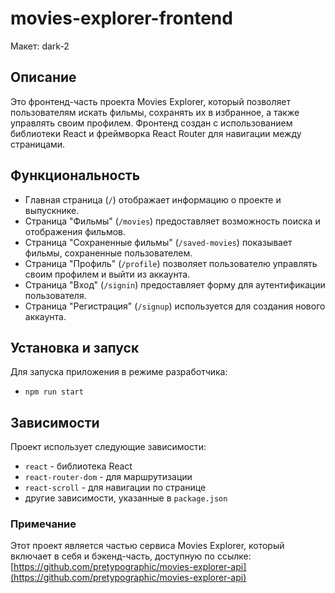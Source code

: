 # movies-explorer-frontend

Макет: dark-2

## Описание

Это фронтенд-часть проекта Movies Explorer, который позволяет пользователям искать фильмы, сохранять их в избранное, а также управлять своим профилем. Фронтенд создан с использованием библиотеки React и фреймворка React Router для навигации между страницами.

## Функциональность

- Главная страница (`/`) отображает информацию о проекте и выпускнике.
- Страница "Фильмы" (`/movies`) предоставляет возможность поиска и отображения фильмов.
- Страница "Сохраненные фильмы" (`/saved-movies`) показывает фильмы, сохраненные пользователем.
- Страница "Профиль" (`/profile`) позволяет пользователю управлять своим профилем и выйти из аккаунта.
- Страница "Вход" (`/signin`) предоставляет форму для аутентификации пользователя.
- Страница "Регистрация" (`/signup`) используется для создания нового аккаунта.

## Установка и запуск

Для запуска приложения в режиме разработчика:
- `npm run start`

## Зависимости

Проект использует следующие зависимости:

- `react` - библиотека React
- `react-router-dom` - для маршрутизации
- `react-scroll` - для навигации по странице
- другие зависимости, указанные в `package.json`

### Примечание

Этот проект является частью сервиса Movies Explorer, который включает в себя и бэкенд-часть, доступную по ссылке: [https://github.com/pretypographic/movies-explorer-api](https://github.com/pretypographic/movies-explorer-api)